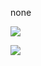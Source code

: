 none

<img src="https://img.shields.io/badge/Java-007396?Java-orange"></a>

<img src="https://img.shields.io/badge/Java-007396?style=flat-square&logo=Java&logoColor=orange"/></a>
